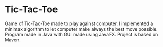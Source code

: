 # Tic-Tac-Toe

Game of Tic-Tac-Toe made to play against computer. I implemented a minimax algorithm to let computer
make always the best move possible. Program made in Java with GUI made using JavaFX. Project is
based on Maven.